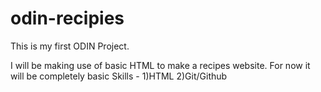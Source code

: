 # odin-recipies
This is my first ODIN Project.

I will be making use of basic HTML to make a recipes website. For now it will be completely basic
Skills -
 	1)HTML
	2)Git/Github
